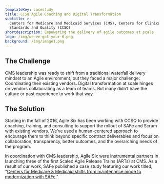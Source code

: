 ```yaml
---
templateKey: casestudy
title: CCSQ Agile Coaching and Digital Transformation
subtitle: >-
  Centers for Medicare and Medicaid Services (CMS), Centers for Clinical
  Standards and Quality (CCSQ)
shortdescription: Empowering the delivery of agile outcomes at scale
logo: /img/we-ve-got-your-6.png
background: /img/image1.png
---
```

## The Challenge

CMS leadership was ready to shift from a traditional waterfall delivery mindset to an Agile environment, but they faced a major challenge: Coordinating their existing vendors. Digital transformation at scale hinges on vendors collaborating as a team of teams. But many didn’t have the culture or past experience to work that way.

## The Solution

Starting in the fall of 2016, Agile Six has been working with CCSQ to provide coaching, training, and consulting to support the rollout of SAFe and Scrum with existing vendors. We’ve used a human-centered approach to encourage them to think beyond specific contract deliverables and focus on collaboration, transparency, better outcomes, and the overarching needs of the program.

In coordination with CMS leadership, Agile Six were instrumental partners in launching three of the first Scaled Agile Release Trains (ARTs) at CMS. As a result of our work, SAFe published a case study featuring our work titled, "[Centers for Medicare & Medicaid shifts from maintenance mode to modernization with SAFe](https://www.scaledagileframework.com/case-study-centers-for-medicare-medicaid-services-cms/)."

